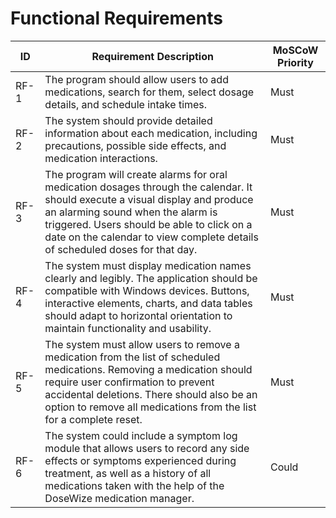 # Functional Requirements 

| ID   | Requirement Description                                             | MoSCoW Priority   |
| ---- | -------------------------------------------------------------------- | ----------------- |
| RF-1 | The program should allow users to add medications, search for them, select dosage details, and schedule intake times. | Must              |
| RF-2 | The system should provide detailed information about each medication, including precautions, possible side effects, and medication interactions. | Must |
| RF-3 | The program will create alarms for oral medication dosages through the calendar. It should execute a visual display and produce an alarming sound when the alarm is triggered. Users should be able to click on a date on the calendar to view complete details of scheduled doses for that day. | Must |
| RF-4 | The system must display medication names clearly and legibly. The application should be compatible with Windows devices. Buttons, interactive elements, charts, and data tables should adapt to horizontal orientation to maintain functionality and usability. | Must |
| RF-5 | The system must allow users to remove a medication from the list of scheduled medications. Removing a medication should require user confirmation to prevent accidental deletions. There should also be an option to remove all medications from the list for a complete reset. | Must |
| RF-6 | The system could include a symptom log module that allows users to record any side effects or symptoms experienced during treatment, as well as a history of all medications taken with the help of the DoseWize medication manager. | Could |

